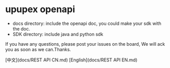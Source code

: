 # upupex openapi

* docs directory: include the openapi doc, you could make your sdk with the doc.
* SDK directory: include java and python sdk

If you have any questions, please post your issues on the board, We will ack you as soon as we can.Thanks.

[中文](docs/REST API CN.md)  [English](docs/REST API EN.md)